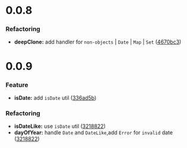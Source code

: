 # 0.0.8

### Refactoring

- **deepClone:** add handler for `non-objects` | `Date` | `Map` | `Set` ([<u>4670bc3</u>](https://github.com/LcLoveStudy/-lichang666/commit/4670bc3c4bcbe7232610411c7062b0fb0b06e1c4))

# 0.0.9

### Feature

- **isDate:** add `isDate` util ([<u>336ad5b</u>](https://github.com/LcLoveStudy/-lichang666/commit/336ad5b174e8544cd58b61e28d6bf5d59b9bf03c))

### Refactoring

- **isDateLike:** use `isDate` util ([<u>3218822</u>](https://github.com/LcLoveStudy/-lichang666/commit/3218822490fb2d719b56c49aea2ff13539bad403))
- **dayOfYear:** handle `Date` and `DateLike`,add `Error` for `invalid` date ([<u>3218822</u>](https://github.com/LcLoveStudy/-lichang666/commit/3218822490fb2d719b56c49aea2ff13539bad403))
